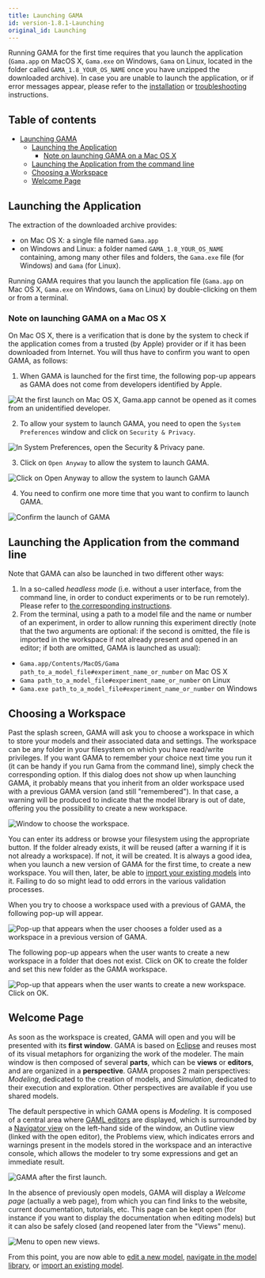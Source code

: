 ```yaml
---
title: Launching GAMA
id: version-1.8.1-Launching
original_id: Launching
---
```



Running GAMA for the first time requires that you launch the application (`Gama.app` on MacOS X, `Gama.exe` on Windows, `Gama` on Linux, located in the folder called `GAMA_1.8_YOUR_OS_NAME` once you have unzipped the downloaded archive). In case you are unable to launch the application, or if error messages appear, please refer to the [installation](Installation) or [troubleshooting](Troubleshooting) instructions.

## Table of contents 

* [Launching GAMA](#launching-gama)
  * [Launching the Application](#launching-the-application)
    * [Note on launching GAMA on a Mac OS X](#note-on-launching-gama-on-a-mac-os-x)
  * [Launching the Application from the command line](#launching-the-application-from-the-command-line)
  * [Choosing a Workspace](#choosing-a-workspace)
  * [Welcome Page](#welcome-page)

## Launching the Application

The extraction of the downloaded archive provides:

* on Mac OS X: a single file named `Gama.app`
* on Windows and Linux: a folder named `GAMA_1.8_YOUR_OS_NAME` containing, among many other files and folders, the `Gama.exe` file (for Windows) and `Gama` (for Linux).

Running GAMA requires that you launch the application file (`Gama.app` on Mac OS X, `Gama.exe` on Windows, `Gama` on Linux) by double-clicking on them or from a terminal.

### Note on launching GAMA on a Mac OS X

On Mac OS X, there is a verification that is done by the system to check if the application comes from a trusted (by Apple) provider or if it has been downloaded from Internet. You will thus have to confirm you want to open GAMA, as follows:

1. When GAMA is launched for the first time, the following pop-up appears as GAMA does not come from developers identified by Apple.

![At the first launch on Mac OS X, Gama.app cannot be opened as it comes from an unidentified developer.](../resources/images/installationAndLaunching/Launch.on.Mac.security.png)

2. To allow your system to launch GAMA, you need to open the `System Preferences` window and click on `Security & Privacy`.

![In System Preferences, open the Security & Privacy pane.](../resources/images/installationAndLaunching/Launch.on.Mac.SecurityAndPrivacy.png)

3. Click on `Open Anyway` to allow the system to launch GAMA.

![Click on Open Anyway to allow the system to launch GAMA](../resources/images/installationAndLaunching/Launch.on.Mac.OpenAnyway.png)

4. You need to confirm one more time that you want to confirm to launch GAMA.
  
![Confirm the launch of GAMA](../resources/images/installationAndLaunching/Launch.on.Mac.Confirm.png)


## Launching the Application from the command line

Note that GAMA can also be launched in two different other ways:

1. In a so-called _headless mode_ (i.e. without a user interface, from the command line, in order to conduct experiments or to be run remotely). Please refer to [the corresponding instructions](Headless).
2. From the terminal, using a path to a model file and the name or number of an experiment, in order to allow running this experiment directly (note that the two arguments are optional: if the second is omitted, the file is imported in the workspace if not already present and opened in an editor; if both are omitted, GAMA is launched as usual):

* `Gama.app/Contents/MacOS/Gama path_to_a_model_file#experiment_name_or_number` on Mac OS X
* `Gama path_to_a_model_file#experiment_name_or_number` on Linux
* `Gama.exe path_to_a_model_file#experiment_name_or_number` on Windows


## Choosing a Workspace
Past the splash screen, GAMA will ask you to choose a workspace in which to store your models and their associated data and settings. The workspace can be any folder in your filesystem on which you have read/write privileges. If you want GAMA to remember your choice next time you run it (it can be handy if you run Gama from the command line), simply check the corresponding option. If this dialog does not show up when launching GAMA, it probably means that you inherit from an older workspace used with a previous GAMA version (and still "remembered"). In that case, a warning will be produced to indicate that the model library is out of date, offering you the possibility to create a new workspace.

![Window to choose the workspace.](../resources/images/installationAndLaunching/1.workspace_choice.png)

You can enter its address or browse your filesystem using the appropriate button. If the folder already exists, it will be reused (after a warning if it is not already a workspace). If not, it will be created. It is always a good idea, when you launch a new version of GAMA for the first time, to create a new workspace. You will then, later, be able to [import your existing models](ImportingModels) into it. Failing to do so might lead to odd errors in the various validation processes.

When you try to choose a workspace used with a previous of GAMA, the following pop-up will appear.

![Pop-up that appears when the user chooses a folder used as a workspace in a previous version of GAMA.](../resources/images/installationAndLaunching/2.workspace_choice3.png)


The following pop-up appears when the user wants to create a new workspace in a folder that does not exist. Click on OK to create the folder and set this new folder as the GAMA workspace.

![Pop-up that appears when the user wants to create a new workspace. Click on OK.](../resources/images/installationAndLaunching/2.workspace_choice2.png)



## Welcome Page
As soon as the workspace is created, GAMA will open and you will be presented with its **first window**. GAMA is based on [Eclipse](http://www.eclipse.org) and reuses most of its visual metaphors for organizing the work of the modeler. The main window is then composed of several **parts**, which can be **views** or **editors**, and are organized in a **perspective**. GAMA proposes 2 main perspectives: _Modeling_, dedicated to the creation of models, and _Simulation_, dedicated to their execution and exploration. Other perspectives are available if you use shared models.

The default perspective in which GAMA opens is _Modeling_. It is composed of a central area where [GAML editors](GamlEditorGeneralities) are displayed, which is surrounded by a [Navigator view](NavigatingWorkspace) on the left-hand side of the window, an Outline view (linked with the open editor), the Problems view, which indicates errors and warnings present in the models stored in the workspace and an interactive console, which allows the modeler to try some expressions and get an immediate result.

![GAMA after the first launch.](../resources/images/installationAndLaunching/3.workbench_window.png)

In the absence of previously open models, GAMA will display a _Welcome page_ (actually a web page), from which you can find links to the website, current documentation, tutorials, etc. This page can be kept open (for instance if you want to display the documentation when editing models) but it can also be safely closed (and reopened later from the "Views" menu).

![Menu to open new views.](../resources/images/installationAndLaunching/5.welcome_page.png)

From this point, you are now able to [edit a new model](EditingModels), [navigate in the model library](NavigatingWorkspace), or [import an existing model](ImportingModels).